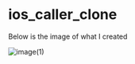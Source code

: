 # ios_caller_clone

Below is the image of what I created

![image(1)](https://user-images.githubusercontent.com/79772304/144709885-bc42cb72-be36-4203-a578-16f5edb44350.png)
